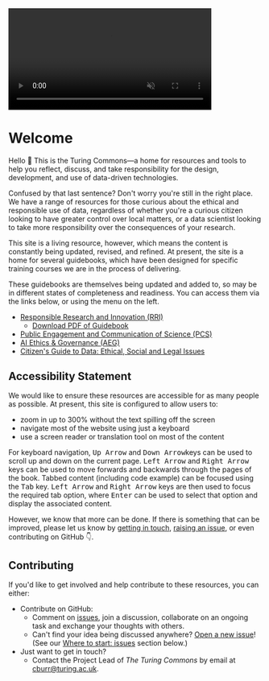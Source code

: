 <video width="80%" autoplay loop muted>
  <source src="_static/hero.mp4" type="video/mp4"/>
  Your browser does not support the video tag.
</video>

# Welcome

Hello 👋
This is the Turing Commons—a home for resources and tools to help you reflect, discuss, and take responsibility for the design, development, and use of data-driven technologies.

Confused by that last sentence?
Don't worry you're still in the right place.
We have a range of resources for those curious about the ethical and responsible use of data, regardless of whether you're a curious citizen looking to have greater control over local matters, or a data scientist looking to take more responsibility over the consequences of your research.

This site is a living resource, however, which means the content is constantly being updated, revised, and refined. At present, the site is a home for several guidebooks, which have been designed for specific training courses we are in the process of delivering.

These guidebooks are themselves being updated and added to, so may be in different states of completeness and readiness. You can access them via the links below, or using the menu on the left.

- [Responsible Research and Innovation (RRI)](rri/index.md)
  - [Download PDF of Guidebook](https://github.com/chrisdburr/turing-commons/blob/master/workshop-docs/pdfs/rri/rriguidebook-v1-0-0.pdf)
- [Public Engagement and Communication of Science (PCS)](pcs/index.md)
- [AI Ethics & Governance (AEG)](aeg/index.md)
- [Citizen's Guide to Data: Ethical, Social and Legal Issues](https://zenodo.org/record/5568861#.YWfmRS8w1hE)

## Accessibility Statement

We would like to ensure these resources are accessible for as many people as possible.
At present, this site is configured to allow users to:

- zoom in up to 300% without the text spilling off the screen
- navigate most of the website using just a keyboard
- use a screen reader or translation tool on most of the content

For keyboard navigation, <kbd>Up Arrow</kbd> and <kbd>Down Arrow</kbd>keys can be used to scroll up and down on the current page.
<kbd>Left Arrow</kbd> and <kbd>Right Arrow</kbd> keys can be used to move forwards and backwards through the pages of the book.
Tabbed content (including code example) can be focused using the <kbd>Tab</kbd> key. <kbd>Left Arrow</kbd> and <kbd>Right Arrow</kbd> keys are then used to focus the required tab option, where <kbd>Enter</kbd> can be used to select that option and display the associated content.

However, we know that more can be done.
If there is something that can be improved, please let us know by [getting in touch](mailto:cburr@turing.ac.uk), [raising an issue](https://github.com/chrisdburr/turing-commons/issues), or even contributing on GitHub 👇.

## Contributing

If you'd like to get involved and help contribute to these resources, you can either:

- Contribute on GitHub:
  - Comment on [issues](https://github.com/chrisdburr/turing-commons/issues), join a discussion, collaborate on an ongoing task and exchange your thoughts with others.
  - Can't find your idea being discussed anywhere?
    [Open a new issue](https://github.com/chrisdburr/turing-commons/issues/new)! (See our [Where to start: issues](#where-to-start-issues) section below.)
- Just want to get in touch?
  - Contact the Project Lead of _The Turing Commons_ by email at [cburr@turing.ac.uk](mailto:cburr@turing.ac.uk).
